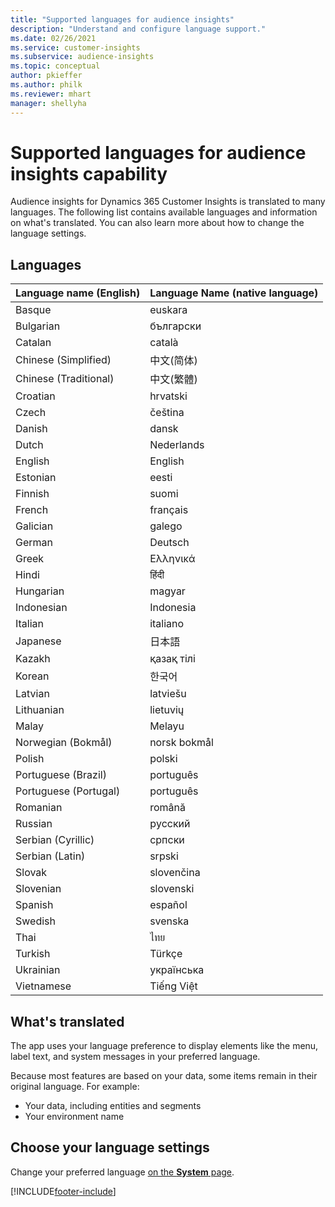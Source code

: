 ```yaml
---
title: "Supported languages for audience insights"
description: "Understand and configure language support."
ms.date: 02/26/2021
ms.service: customer-insights
ms.subservice: audience-insights
ms.topic: conceptual
author: pkieffer
ms.author: philk
ms.reviewer: mhart
manager: shellyha
---
```


# Supported languages for audience insights capability

Audience insights for Dynamics 365 Customer Insights is translated to many languages. The following list contains available languages and information on what's translated. You can also learn more about how to change the language settings. 

## Languages

| Language name (English)| 	Language Name (native language) |
| ------------- | ------------- |
| Basque | euskara |
| Bulgarian | български |
| Catalan | català |
| Chinese (Simplified) | 中文(简体) |
| Chinese (Traditional) | 中文(繁體) |
| Croatian | hrvatski |
| Czech | čeština |
| Danish | dansk |
| Dutch | Nederlands |
| English | English |
| Estonian | eesti |
| Finnish | suomi |
| French | français |
| Galician | galego |
| German | Deutsch |
| Greek | Ελληνικά |
| Hindi | हिंदी |
| Hungarian | magyar |
| Indonesian | Indonesia |
| Italian | italiano |
| Japanese | 日本語 |
| Kazakh | қазақ тілі |
| Korean | 한국어 |
| Latvian | latviešu |
| Lithuanian | lietuvių |
| Malay | Melayu |
| Norwegian (Bokmål) | norsk bokmål |
| Polish | polski |
| Portuguese (Brazil) | português |
| Portuguese (Portugal) | português |
| Romanian | română |
| Russian | pусский |
| Serbian (Cyrillic) | српски |
| Serbian (Latin) | srpski |
| Slovak | slovenčina |
| Slovenian | slovenski |
| Spanish | español |
| Swedish | svenska |
| Thai | ไทย |
| Turkish | Türkçe |
| Ukrainian | українська |
| Vietnamese | Tiếng Việt |

## What's translated

The app uses your language preference to display elements like the menu, label text, and system messages in your preferred language.

Because most features are based on your data, some items remain in their original language. For example:

- Your data, including entities and segments
- Your environment name

## Choose your language settings  

Change your preferred language [on the **System** page](system.md).


[!INCLUDE[footer-include](../includes/footer-banner.md)]